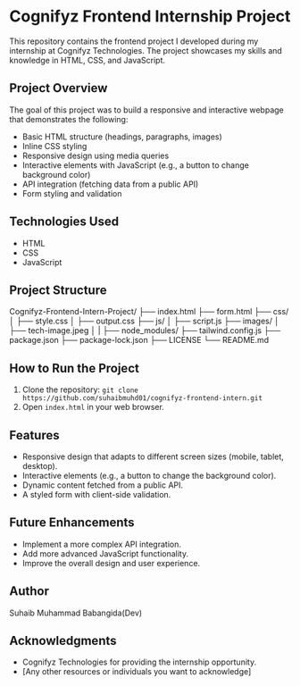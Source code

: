 # Cognifyz Frontend Internship Project

This repository contains the frontend project I developed during my internship at Cognifyz Technologies. The project showcases my skills and knowledge in HTML, CSS, and JavaScript.

## Project Overview

The goal of this project was to build a responsive and interactive webpage that demonstrates the following:

*   Basic HTML structure (headings, paragraphs, images)
*   Inline CSS styling
*   Responsive design using media queries
*   Interactive elements with JavaScript (e.g., a button to change background color)
*   API integration (fetching data from a public API)
*   Form styling and validation

## Technologies Used

*   HTML 
*   CSS
*   JavaScript

## Project Structure

Cognifyz-Frontend-Intern-Project/
├── index.html
├── form.html
├── css/
│   ├── style.css
│   ├── output.css
├── js/
│   ├── script.js
├── images/
│   ├── tech-image.jpeg
│
|
├── node_modules/
├── tailwind.config.js
├── package.json
├── package-lock.json
├── LICENSE
└── README.md


## How to Run the Project

1.  Clone the repository: `git clone https://github.com/suhaibmuhd01/cognifyz-frontend-intern.git`
2.  Open `index.html` in your web browser.

## Features

*   Responsive design that adapts to different screen sizes (mobile, tablet, desktop).
*   Interactive elements (e.g., a button to change the background color).
*   Dynamic content fetched from a public API.
*   A styled form with client-side validation.

## Future Enhancements

*   Implement a more complex API integration.
*   Add more advanced JavaScript functionality.
*   Improve the overall design and user experience.

## Author

Suhaib Muhammad Babangida(Dev)

## Acknowledgments

*   Cognifyz Technologies for providing the internship opportunity.
*   [Any other resources or individuals you want to acknowledge]
